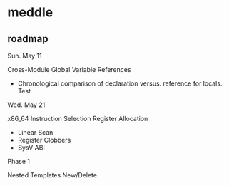 # meddle

## roadmap

Sun. May 11

Cross-Module Global Variable References
- Chronological comparison of declaration versus. reference for locals.
Test

Wed. May 21

x86_64 Instruction Selection
Register Allocation
- Linear Scan
- Register Clobbers
- SysV ABI

Phase 1

Nested Templates
New/Delete